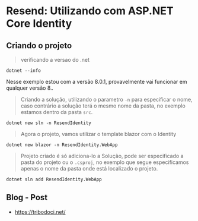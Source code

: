 # Resend: Utilizando com ASP.NET Core Identity

## Criando o projeto
> verificando a versao do .net
```shell
dotnet --info
```
Nesse exemplo estou com a versão 8.0.1, provavelmente vai funcionar em qualquer versão 8.*.*

> Criando a solução, utilizando o parametro ```-n``` para especificar o nome, caso contrário a solução terá o mesmo nome da pasta, no exemplo estamos dentro da pasta ```src```.
```shell
dotnet new sln -n ResendIdentity
```

> Agora o projeto, vamos utilizar o template blazor com o Identity

```shell
dotnet new blazor -n ResendIdentity.WebApp
```
> Projeto criado é só adiciona-lo a Solução, pode ser especificado a pasta do projeto ou o ```.csproj```, no exemplo que segue especificamos apenas o nome da pasta onde está localizado o projeto.
```shell
dotnet sln add ResendIdentity.WebApp
```
## Blog - Post
- https://tribodoci.net/
